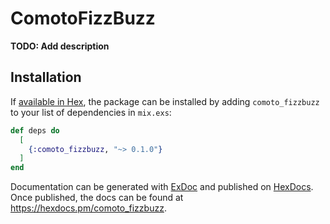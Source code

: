 # ComotoFizzBuzz

**TODO: Add description**

## Installation

If [available in Hex](https://hex.pm/docs/publish), the package can be installed
by adding `comoto_fizzbuzz` to your list of dependencies in `mix.exs`:

```elixir
def deps do
  [
    {:comoto_fizzbuzz, "~> 0.1.0"}
  ]
end
```

Documentation can be generated with [ExDoc](https://github.com/elixir-lang/ex_doc)
and published on [HexDocs](https://hexdocs.pm). Once published, the docs can
be found at <https://hexdocs.pm/comoto_fizzbuzz>.


